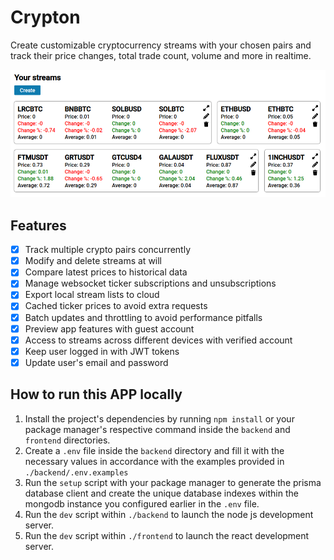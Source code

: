 # Crypton

Create customizable cryptocurrency streams with your chosen pairs and track their price changes, total trade count, volume and more in realtime.

![Crypton dashboard screenshot](/assets/dashboard.png?raw=true "Crypton dashboard")

## Features

- [x] Track multiple crypto pairs concurrently
- [x] Modify and delete streams at will
- [x] Compare latest prices to historical data
- [x] Manage websocket ticker subscriptions and unsubscriptions
- [x] Export local stream lists to cloud
- [x] Cached ticker prices to avoid extra requests
- [x] Batch updates and throttling to avoid performance pitfalls
- [x] Preview app features with guest account
- [x] Access to streams across different devices with verified account
- [x] Keep user logged in with JWT tokens
- [x] Update user's email and password

## How to run this APP locally

1. Install the project's dependencies by running `npm install` or your package manager's respective command inside the `backend` and `frontend` directories.
2. Create a `.env` file inside the `backend` directory and fill it with the necessary values in accordance with the examples provided in `./backend/.env.examples`
3. Run the `setup` script with your package manager to generate the prisma database client and create the unique database indexes within the mongodb instance you configured earlier in the `.env` file.
4. Run the `dev` script within `./backend` to launch the node js development server.
5. Run the `dev` script within `./frontend` to launch the react development server.
